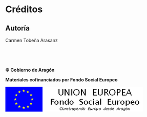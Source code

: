 
# Créditos

## Autoría

Carmen Tobeña Arasanz

 

 

**© Gobierno de Aragón**

**Materiales cofinanciados por Fondo Social Europeo**

![](img/FSE_grande_fondo_blanco.jpg)

